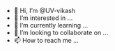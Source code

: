 - 👋 Hi, I’m @UV-vikash
- 👀 I’m interested in ...
- 🌱 I’m currently learning ...
- 💞️ I’m looking to collaborate on ...
- 📫 How to reach me ...

<!---
UV-vikash/UV-vikash is a ✨ special ✨ repository because its `README.md` (this file) appears on your GitHub profile.
You can click the Preview link to take a look at your changes.
--->
